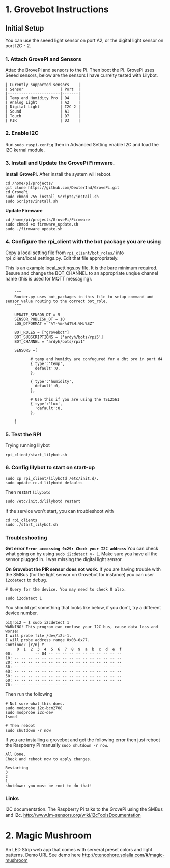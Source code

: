 # 1. Grovebot Instructions

## Initial Setup
You can use the seeed light sensor on port A2, or the digital light sensor on port I2C - 2.

### 1. Attach GrovePi and Sensors
Attac the BrovePi and sensors to the Pi. Then boot the Pi.
GrovePi uses Seeed sensors, below are the sensors I have currelty tested with Lilybot.

    | Curently supported sensors    |
    | Sensor                | Port  |
    |-----------------------|-------|
    | Temp and Humidity Pro | D4    |
    | Analog Light          | A2    |
    | Digital Light         | I2C-2 |
    | Sound                 | A1    |
    | Touch                 | D7    |
    | PIR                   | D3    |


### 2. Enable I2C
Run `sudo raspi-config` then in Advanced Setting enable I2C and load the I2C kernal module.


### 3. Install and Update the GrovePi Firmware.

**Install GrovePi.** After install the system will reboot.


    cd /home/pi/projects/
    git clone https://github.com/DexterInd/GrovePi.git
    cd GrovePi
    sudo chmod 755 install Scripts/install.sh
    sudo Scripts/install.sh

**Update Firmware**


    cd /home/pi/projects/GrovePi/Firmware
    sudo chmod +x firmware_update.sh
    sudo ./firmware_update.sh




### 4. Configure the rpi_client with the bot package you are using

Copy a local setting file from `rpi_client/bot_roles/` into rpi_client/local_settings.py. Edit that file appropriately.

This is an example local_settings.py file. It is the bare minimum required. Besure and change the BOT_CHANNEL to
an appropriate unqiue channel name (this is used for MQTT messaging).

```#python

    """
    Router.py uses bot_packages in this file to setup command and sensor value routing to the correct bot_role.
    """

    UPDATE_SENSOR_DT = 5
    SENSOR_PUBLISH_DT = 10
    LOG_DTFORMAT = "%Y-%m-%dT%H:%M:%SZ"

    BOT_ROLES = ["grovebot"]
    BOT_SUBSCRIPTIONS = ['ardyh/bots/rpi5']
    BOT_CHANNEL = "ardyh/bots/rpi1"

    SENSORS =[
           
           # temp and humidty are confugured for a dht pro in port d4
           {'type':'temp',
            'default':0,
           },

           {'type':'humidity',
            'default':0,
           },

           # Use this if you are using the TSL2561
           {'type':'lux',
             'default':0,
           },

    ]

```

### 5. Test the RPI
Trying running lilybot

    rpi_client/start_lilybot.sh


### 6. Config lilybot to start on start-up


    sudo cp rpi_client/lilybotd /etc/init.d/.
    sudo update-rc.d lilybotd defaults


Then restart `lilybotd`

    sudo /etc/init.d/lilybotd restart

If the service won't start, you can troubleshoot with 
    
    cd rpi_clients
    sudo ./start_lilybot.sh



### Troubleshooting

**Get error `Error accessing 0x29: Check your I2C address`**
You can check what going on by using `sudo i2cdetect y- 1`. Make sure you have all the sensor plugged in. I was missing the digital light sensor.

**On Grovebot the PIR sensor does not work.**
If you are having trouble with the SMBus (for the light sensor on Grovebot for instance) you can user `i2cdetect` to debug.

```
# Query for the device. You may need to check 0 also. 

sudo i2cdetect 1

```

You should get something that looks like below, if you don't, try a different device number.


```
pi@rpi2 ~ $ sudo i2cdetect 1
WARNING! This program can confuse your I2C bus, cause data loss and worse!
I will probe file /dev/i2c-1.
I will probe address range 0x03-0x77.
Continue? [Y/n] Y
     0  1  2  3  4  5  6  7  8  9  a  b  c  d  e  f
00:          -- 04 -- -- -- -- -- -- -- -- -- -- -- 
10: -- -- -- -- -- -- -- -- -- -- -- -- -- -- -- -- 
20: -- -- -- -- -- -- -- -- -- -- -- -- -- -- -- -- 
30: -- -- -- -- -- -- -- -- -- -- -- -- -- -- -- -- 
40: -- -- -- -- -- -- -- -- -- -- -- -- -- -- -- -- 
50: -- -- -- -- -- -- -- -- -- -- -- -- -- -- -- -- 
60: -- -- -- -- -- -- -- -- -- -- -- -- -- -- -- -- 
70: -- -- -- -- -- -- -- --           
```

Then run the following

```
# Not sure what this does.
sudo modprobe i2c-bcm2708
sudo modprobe i2c-dev
lsmod

# Then reboot
sudo shutdown -r now
```


If you are installing a grovebot and get the following error then just reboot the Raspberry Pi manually `sudo shutdown -r now`.

```
All Done.
Check and reboot now to apply changes.
 
Restarting
3
2
1
shutdown: you must be root to do that!
```



### Links 
I2C documentation. The Raspberry Pi talks to the GrovePi using the SMBus and I2c.
http://www.lm-sensors.org/wiki/i2cToolsDocumentation



# 2. Magic Mushroom
An LED Strip web app that comes with serveral preset colors and light patterns. Demo URL
See demo here http://ctenophore.solalla.com/#/magic-mushroom 
